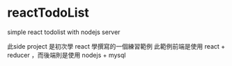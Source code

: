 # reactTodoList
simple react todolist with nodejs server 

此side project 是初次學 react 學撰寫的一個練習範例
此範例前端是使用 react + reducer ，而後端則是使用 nodejs + mysql
